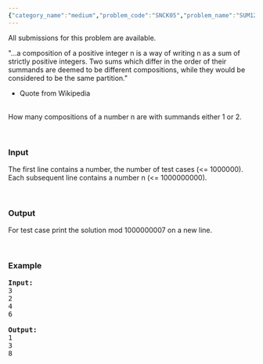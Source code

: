 ```yaml
---
{"category_name":"medium","problem_code":"SNCK05","problem_name":"SUM12","languages_supported":{"0":"ADA","1":"ASM","2":"BASH","3":"BF","4":"C","5":"C99 strict","6":"CAML","7":"CLOJ","8":"CLPS","9":"CPP 4.3.2","10":"CPP 4.9.2","11":"CPP14","12":"CS2","13":"D","14":"ERL","15":"FORT","16":"FS","17":"GO","18":"HASK","19":"ICK","20":"ICON","21":"JAVA","22":"JS","23":"LISP clisp","24":"LISP sbcl","25":"LUA","26":"NEM","27":"NICE","28":"NODEJS","29":"PAS fpc","30":"PAS gpc","31":"PERL","32":"PERL6","33":"PHP","34":"PIKE","35":"PRLG","36":"PYPY","37":"PYTH","38":"PYTH 3.4","39":"RUBY","40":"SCALA","41":"SCM chicken","42":"SCM guile","43":"SCM qobi","44":"ST","45":"TEXT","46":"WSPC"},"max_timelimit":"10 - 20","source_sizelimit":50000,"problem_author":"admin","problem_tester":null,"date_added":"16-11-2009","tags":{"0":"admin"},"time":{"view_start_date":1360584657,"submit_start_date":1360584657,"visible_start_date":1360584128,"end_date":1735669800},"layout":"problem"}
---
```

<span class="solution-visible-txt">All submissions for this problem are available.</span><p>"...a composition of a positive integer n is a way of writing n as a sum of strictly positive integers. Two sums which differ in the order of their summands are deemed to be different compositions, while they would be considered to be the same partition."<br />

- Quote from Wikipedia<br /><br />

How many compositions of a number n are with summands either 1 or 2.
</p><br />

<h3>Input</h3>
<p>The first line contains a number, the number of test cases (&lt;= 1000000). Each subsequent line contains a number n (&lt;= 1000000000).
</p><br />

<h3>Output</h3>
<p>For test case print the solution mod 1000000007 on a new line.
</p><br />

<h3>Example</h3>

<pre>
<b>Input:</b>
3
2
4
6

<b>Output:</b>
1
3
8
</pre>